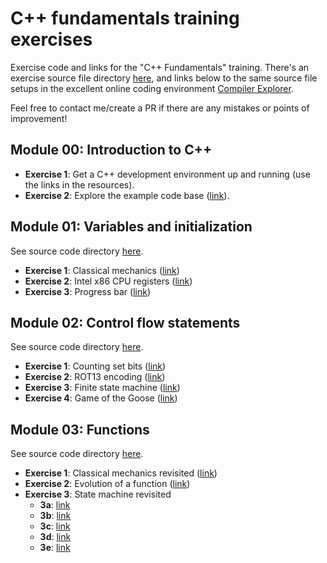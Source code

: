 # C++ fundamentals training exercises

Exercise code and links for the "C++ Fundamentals" training.
There's an exercise source file directory [here](code/), and links below to the same source file setups in the excellent online coding environment [Compiler Explorer](https://www.godbolt.org/).

Feel free to contact me/create a PR if there are any mistakes or points of improvement!

## Module 00: Introduction to C++

- **Exercise 1**: Get a C++ development environment up and running (use the links in the resources).
- **Exercise 2**: Explore the example code base ([link](https://github.com/krisvanrens/master-mind)).

## Module 01: Variables and initialization

See source code directory [here](code/module_01/).

- **Exercise 1**: Classical mechanics ([link](https://www.godbolt.org/z/sKh7cna4v))
- **Exercise 2**: Intel x86 CPU registers ([link](https://www.godbolt.org/z/78Enn377o))
- **Exercise 3**: Progress bar ([link](https://www.godbolt.org/z/vbn4Pzx56))

## Module 02: Control flow statements

See source code directory [here](code/module_02/).

- **Exercise 1**: Counting set bits ([link](https://www.godbolt.org/z/osEvaWe81))
- **Exercise 2**: ROT13 encoding ([link](https://www.godbolt.org/z/EexWGshsn))
- **Exercise 3**: Finite state machine ([link](https://www.godbolt.org/z/e54xcf94d))
- **Exercise 4**: Game of the Goose ([link](https://www.godbolt.org/z/s9dPK9nYj))

## Module 03: Functions

See source code directory [here](code/module_03/).

- **Exercise 1**: Classical mechanics revisited ([link](https://www.godbolt.org/z/djd94oqf7))
- **Exercise 2**: Evolution of a function ([link](https://www.godbolt.org/z/xoz3e31fa))
- **Exercise 3**: State machine revisited
  - **3a**: [link](https://www.godbolt.org/z/czrdMz5h5)
  - **3b**: [link](https://www.godbolt.org/z/Wb7KxaWfr)
  - **3c**: [link](https://www.godbolt.org/z/9xjMjjT89)
  - **3d**: [link](https://www.godbolt.org/z/MME1vaqdx)
  - **3e**: [link](https://www.godbolt.org/z/bj15cP33z)
